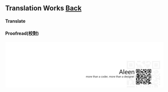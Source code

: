 ## Translation Works [**Back**](./../Readme.md)

#### Translate

#### Proofread(校對)

<a href="http://aleen42.github.io/" target="_blank" ><img src="./../pic/tail.gif"></a>
